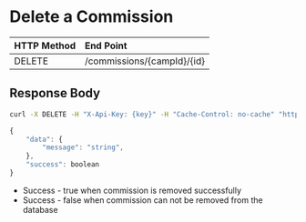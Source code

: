 # Delete a Commission

| HTTP Method | End Point |
| :--- | :--- |
| DELETE | /commissions/{campId}/{id} |

## Response Body

```bash
curl -X DELETE -H "X-Api-Key: {key}" -H "Cache-Control: no-cache" "http://api.trackier.com/commissions/{campId}/{id}"
```

```javascript
{
    "data": {
        "message": "string",
    },
    "success": boolean
}
```

* Success - true when commission is removed successfully
* Success - false when commission can not be removed from the database

